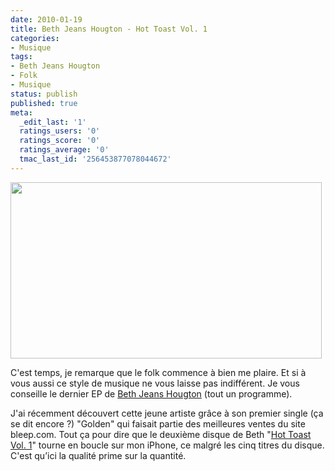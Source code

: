 ```yaml
---
date: 2010-01-19
title: Beth Jeans Hougton - Hot Toast Vol. 1
categories:
- Musique
tags:
- Beth Jeans Hougton
- Folk
- Musique
status: publish
published: true
meta:
  _edit_last: '1'
  ratings_users: '0'
  ratings_score: '0'
  ratings_average: '0'
  tmac_last_id: '256453877078044672'
---
```

<img class="alignnone size-full wp-image-1503" title="Beth Jeans Houghton" src="https://dlgjp9x71cipk.cloudfront.net/2010/01/Beth_Jeans_Houghton.png" alt="" width="498" height="282" />

C'est temps, je remarque que le folk commence à bien me plaire. Et si à vous aussi ce style de musique ne vous laisse pas indifférent. Je vous conseille le dernier EP de <a title="Lien vers sa page Last.fm" href="https://www.lastfm.fr/music/Beth+Jeans+Houghton">Beth Jeans Hougton</a> (tout un programme).

<!--more-->

J'ai récemment découvert cette jeune artiste grâce à son premier single (ça se dit encore ?) "Golden" qui faisait partie des meilleures ventes du site bleep.com. Tout ça pour dire que le deuxième disque de Beth "<a title="Lien vers le disque sur bleep.com" href="https://bleep.com/index.php?page=release_details&amp;releaseid=21675">Hot Toast Vol. 1</a>" tourne en boucle sur mon iPhone, ce malgré les cinq titres du disque.
C'est qu’ici la qualité prime sur la quantité.

<object classid="clsid:d27cdb6e-ae6d-11cf-96b8-444553540000" width="560" height="340" codebase="https://download.macromedia.com/pub/shockwave/cabs/flash/swflash.cab#version=6,0,40,0"><param name="allowFullScreen" value="true" /><param name="allowscriptaccess" value="always" /><param name="src" value="https://www.youtube.com/v/GwkTCov06Pk&amp;hl=fr_FR&amp;fs=1&amp;" /><param name="allowfullscreen" value="true" /><embed type="application/x-shockwave-flash" width="560" height="340" src="https://www.youtube.com/v/GwkTCov06Pk&amp;hl=fr_FR&amp;fs=1&amp;" allowscriptaccess="always" allowfullscreen="true"></embed></object>

<object width="425" height="344"><param name="movie" value="https://www.youtube.com/v/GepgigxaqJE&hl=fr_FR&fs=1&"></param><param name="allowFullScreen" value="true"></param><param name="allowscriptaccess" value="always"></param><embed src="https://www.youtube.com/v/GepgigxaqJE&hl=fr_FR&fs=1&" type="application/x-shockwave-flash" allowscriptaccess="always" allowfullscreen="true" width="425" height="344"></embed></object>
